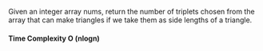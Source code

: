 Given an integer array nums, return the number of triplets chosen from the array that can make triangles if we take them as side lengths of a triangle.

#### Time Complexity O (nlogn)